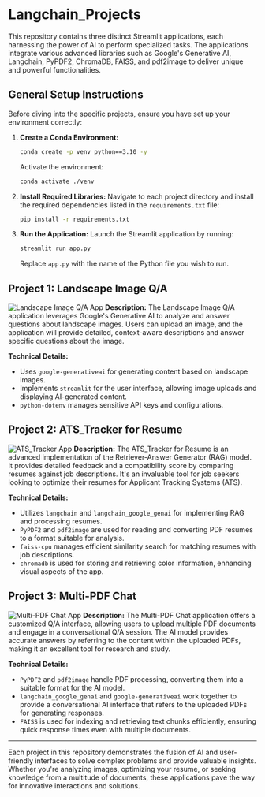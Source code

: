 # Langchain_Projects

This repository contains three distinct Streamlit applications, each harnessing the power of AI to perform specialized tasks. The applications integrate various advanced libraries such as Google's Generative AI, Langchain, PyPDF2, ChromaDB, FAISS, and pdf2image to deliver unique and powerful functionalities.

## General Setup Instructions
Before diving into the specific projects, ensure you have set up your environment correctly:

1. **Create a Conda Environment:**
    ```bash
    conda create -p venv python==3.10 -y
    ```
    Activate the environment:
    ```bash
    conda activate ./venv
    ```

2. **Install Required Libraries:**
    Navigate to each project directory and install the required dependencies listed in the `requirements.txt` file:
    ```bash
    pip install -r requirements.txt
    ```

3. **Run the Application:**
    Launch the Streamlit application by running:
    ```bash
    streamlit run app.py
    ```
    Replace `app.py` with the name of the Python file you wish to run.

## Project 1: Landscape Image Q/A
![Landscape Image Q/A App](path_to_image_1.jpg)
**Description:**
The Landscape Image Q/A application leverages Google's Generative AI to analyze and answer questions about landscape images. Users can upload an image, and the application will provide detailed, context-aware descriptions and answer specific questions about the image.

**Technical Details:**
- Uses `google-generativeai` for generating content based on landscape images.
- Implements `streamlit` for the user interface, allowing image uploads and displaying AI-generated content.
- `python-dotenv` manages sensitive API keys and configurations.

## Project 2: ATS_Tracker for Resume
![ATS_Tracker App](path_to_image_2.jpg)
**Description:**
The ATS_Tracker for Resume is an advanced implementation of the Retriever-Answer Generator (RAG) model. It provides detailed feedback and a compatibility score by comparing resumes against job descriptions. It's an invaluable tool for job seekers looking to optimize their resumes for Applicant Tracking Systems (ATS).

**Technical Details:**
- Utilizes `langchain` and `langchain_google_genai` for implementing RAG and processing resumes.
- `PyPDF2` and `pdf2image` are used for reading and converting PDF resumes to a format suitable for analysis.
- `faiss-cpu` manages efficient similarity search for matching resumes with job descriptions.
- `chromadb` is used for storing and retrieving color information, enhancing visual aspects of the app.

## Project 3: Multi-PDF Chat
![Multi-PDF Chat App](path_to_image_3.jpg)
**Description:**
The Multi-PDF Chat application offers a customized Q/A interface, allowing users to upload multiple PDF documents and engage in a conversational Q/A session. The AI model provides accurate answers by referring to the content within the uploaded PDFs, making it an excellent tool for research and study.

**Technical Details:**
- `PyPDF2` and `pdf2image` handle PDF processing, converting them into a suitable format for the AI model.
- `langchain_google_genai` and `google-generativeai` work together to provide a conversational AI interface that refers to the uploaded PDFs for generating responses.
- `FAISS` is used for indexing and retrieving text chunks efficiently, ensuring quick response times even with multiple documents.

---

Each project in this repository demonstrates the fusion of AI and user-friendly interfaces to solve complex problems and provide valuable insights. Whether you're analyzing images, optimizing your resume, or seeking knowledge from a multitude of documents, these applications pave the way for innovative interactions and solutions.

